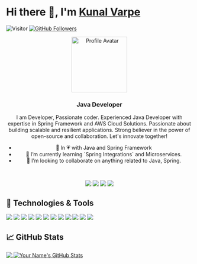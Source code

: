 # Hi there 👋, I'm [Kunal Varpe](https://techiekv.blogspot.com/)

![Visitor](https://visitor-badge.laobi.icu/badge?page_id=kunalvarpe.repoName) [![GitHub Followers](https://img.shields.io/github/followers/kunalvarpe.svg?style=scoial&label=Follow)](https://github.com/kunalvarpe?tab=followers) <br>

<div align="center">
  <img src="https://avatars.githubusercontent.com/kunalvarpe?s=200&v=4" alt="Profile Avatar" width="150" height="150"/>
  <h3>Java Developer</h3>
  <p align="center">
I am Developer, Passionate coder. Experienced Java Developer with expertise in Spring Framework and AWS Cloud Solutions. Passionate about building scalable and resilient applications. Strong believer in the power of open-source and collaboration. Let's innovate together!
  </p>
  <ul>
    <li>👀 In 💗 with Java and Spring Framework</li>
    <li> 🌱 I’m currently learning `Spring Integrations` and Microservices.</li>
    <li>💞️ I’m looking to collaborate on anything related to Java, Spring.</li>
  </ul>
  <br>
  <p align="center">
    <a href="https://techiekv.blogspot.com/"><img src="https://img.shields.io/badge/website-techiekv.com-blue?style=for-the-badge"></a>
    <a href="https://linkedin.com/in/kunalvarpe"><img src="https://img.shields.io/badge/linkedin-kunalvarpe-blue?style=for-the-badge&logo=linkedin"></a>
    <a href="https://twitter.com/TheKunalVarpe"><img src="https://img.shields.io/badge/twitter-TheKunalVarpe-blue?style=for-the-badge&logo=twitter"></a>
    <a href="https://stackoverflow.com/users//3649352/kunalvarpe"><img src="https://img.shields.io/badge/stackoverflow-kunalvarpe-orange?style=for-the-badge&logo=stackoverflow"></a>
  </p>
</div>

## 🔧 Technologies & Tools
![](https://img.shields.io/badge/OS-Linux-informational?style=flat&logo=linux&logoColor=white&color=2bbc8a)
![](https://img.shields.io/badge/Code-Java-informational?style=flat&logo=java&logoColor=white&color=2bbc8a)
![](https://img.shields.io/badge/Framework-Spring-informational?style=flat&logo=spring&logoColor=white&color=2bbc8a)
![](https://img.shields.io/badge/Framework-Spring_Boot-informational?style=flat&logo=spring-boot&logoColor=white&color=2bbc8a)
![](https://img.shields.io/badge/Code-Node.js-informational?style=flat&logo=node.js&logoColor=white&color=2bbc8a)
![](https://img.shields.io/badge/Code-JavaScript-informational?style=flat&logo=javascript&logoColor=white&color=2bbc8a)
![](https://img.shields.io/badge/Cloud-AWS-informational?style=flat&logo=amazon-aws&logoColor=white&color=2bbc8a)
![](https://img.shields.io/badge/Tools-Git-informational?style=flat&logo=git&logoColor=white&color=2bbc8a)
![](https://img.shields.io/badge/Tools-Kafka-informational?style=flat&logo=kafka&logoColor=white&color=2bbc8a)
![](https://img.shields.io/badge/Tools-Docker-informational?style=flat&logo=docker&logoColor=white&color=2bbc8a)
![](https://img.shields.io/badge/Tools-Kubernetes-informational?style=flat&logo=kubernetes&logoColor=white&color=2bbc8a)
![](https://img.shields.io/badge/Database-PostgreSQL-informational?style=flat&logo=postgresql&logoColor=white&color=2bbc8a)


## &#x1f4c8; GitHub Stats
<a href="https://github.com/kunalvarpe/kunalvarpe">
  <img align="center" src="https://github-readme-stats.vercel.app/api/top-langs/?username=kunalvarpe&hide=html,jupyter%20notebook&title_color=ffffff&text_color=c9cacc&icon_color=2bbc8a&bg_color=1d1f21"/>
</a>
<a href="https://github.com/kunavarpe/kunalvarpe">
  <img align="center" src="https://github-readme-stats.vercel.app/api?username=kunalvarpe&show_icons=true&line_height=27&title_color=ffffff&text_color=c9cacc&icon_color=2bbc8a&bg_color=1d1f21" alt="Your Name's GitHub Stats" />
</a>
